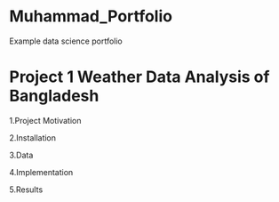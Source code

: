 # Muhammad_Portfolio
Example data science portfolio
# Project 1 Weather Data Analysis of Bangladesh
1.Project Motivation

2.Installation

3.Data

4.Implementation

5.Results
